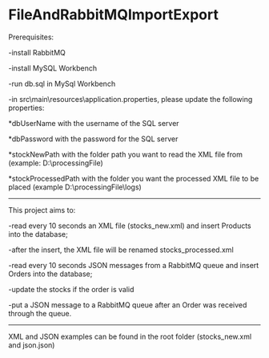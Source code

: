 # FileAndRabbitMQImportExport

Prerequisites:

-install RabbitMQ

-install MySQL Workbench

-run db.sql in MySql Workbench

-in src\main\resources\application.properties, please update the following properties:

*dbUserName with the username of the SQL server

*dbPassword with the password for the SQL server

*stockNewPath with the folder path you want to read the XML file from (example: D:\\processingFile)

*stockProcessedPath with the folder you want the processed XML file to be placed (example D:\\processingFile\\logs)


--------------------------------------------------------------------------------------

This project aims to:

-read every 10 seconds an XML file (stocks_new.xml) and insert Products into the database;

-after the insert, the XML file will be renamed stocks_processed.xml

-read every 10 seconds JSON messages from a RabbitMQ queue and insert Orders into the database;

-update the stocks if the order is valid

-put a JSON message to a RabbitMQ queue after an Order was received through the queue.

--------------------------------------------------------------------------------------

XML and JSON examples can be found in the root folder (stocks_new.xml and json.json)
